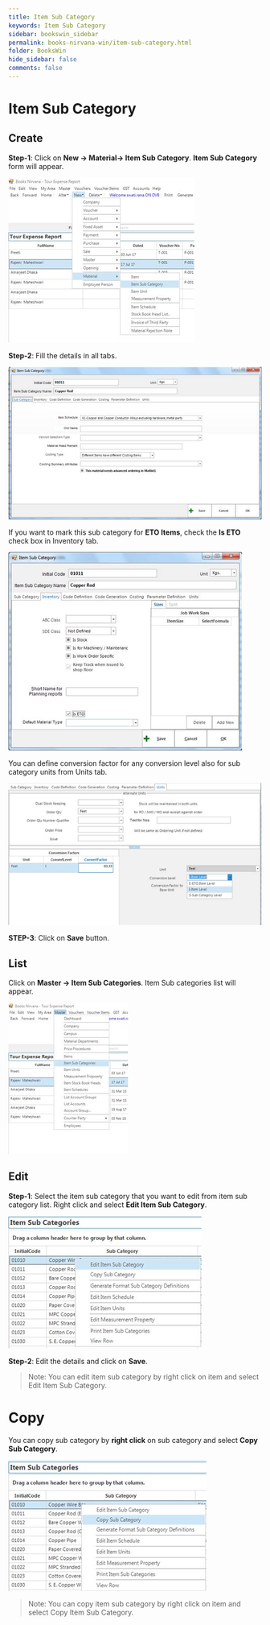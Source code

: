 ```yaml
---
title: Item Sub Category
keywords: Item Sub Category
sidebar: bookswin_sidebar
permalink: books-nirvana-win/item-sub-category.html
folder: BooksWin
hide_sidebar: false
comments: false
---
```


# Item Sub Category

## Create

**Step-1**: Click on **New -> Material-> Item Sub Category**. **Item Sub Category** form will appear.

![](/images/item-subcat-create.jpg)

**Step-2**: Fill the details in all tabs.

![](/images/item-subcat.jpg)

If you want to mark this sub category for **ETO Items**, check the **Is ETO** check box in Inventory tab.

![](/images/item-subcat-inventory.jpg)

You can define conversion factor for any conversion level also for sub category units from Units tab.

![](/images/item-subcat-units.jpg)

**STEP-3**: Click on **Save** button.

## List

Click on **Master -> Item Sub Categories**. Item Sub categories list will appear.

![](/images/item-subcat-list.jpg)

## Edit

**Step-1**: Select the item sub category that you want to edit from item sub category list. Right click and select **Edit Item Sub Category**.

![](/images/item-subcat-edit.jpg)


**Step-2**: Edit the details and click on **Save**.

>Note: You can edit item sub category by right click on item and select Edit Item Sub Category.

# Copy

You can copy sub category by **right click** on sub category and select **Copy Sub Category**.

![](/images/item-subcat-copy.jpg)

>Note: You can copy item sub category by right click on item and select Copy Item Sub Category.
